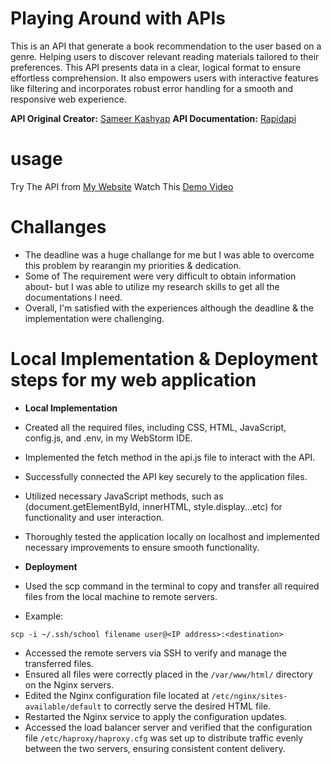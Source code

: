 # Playing Around with APIs
This is an API that generate a book recommendation to the user based on a genre. Helping users to discover relevant reading materials tailored to their preferences.
This API presents data in a clear, logical format to ensure effortless comprehension. It also empowers users with interactive features like filtering and incorporates robust error handling for a smooth and responsive web experience.

**API Original Creator:** [Sameer Kashyap](https://rapidapi.com/user/mistakenpirate38)
**API Documentation:** [Rapidapi](https://rapidapi.com/mistakenpirate38/api/book-recommender1)
# usage
Try The API from [My Website](https://www.hamed-alfatih.tech/api.html)
Watch This [Demo Video](https://www.loom.com/share/f2de627d353c41ee9cdb46a66c01a8c2?sid=ae10d278-06b1-4db1-9f9d-c47a9473d417)
# Challanges
- The deadline was a huge challange for me but I was able to overcome this problem by rearangin my priorities  & dedication.
- Some of The requirement were very difficult to obtain information about- but I was able to utilize my research skills to get all the documentations I need.
- Overall, I'm satisfied with the experiences although the deadline & the implementation were challenging.
# Local Implementation & Deployment steps for my web application
- **Local Implementation**
- Created all the required files, including CSS, HTML, JavaScript, config.js, and .env, in my WebStorm IDE.
- Implemented the fetch method in the api.js file to interact with the API.
- Successfully connected the API key securely to the application files.
- Utilized necessary JavaScript methods, such as (document.getElementById, innerHTML, style.display...etc) for functionality and user interaction.
- Thoroughly tested the application locally on localhost and implemented necessary improvements to ensure smooth functionality.

- **Deployment**
- Used the scp command in the terminal to copy and transfer all required files from the local machine to remote servers.
- Example:
```
scp -i ~/.ssh/school filename user@<IP address>:<destination>
```
- Accessed the remote servers via SSH to verify and manage the transferred files.
- Ensured all files were correctly placed in the ```/var/www/html/``` directory on the Nginx servers.
- Edited the Nginx configuration file located at ```/etc/nginx/sites-available/default``` to correctly serve the desired HTML file.
- Restarted the Nginx service to apply the configuration updates.
- Accessed the load balancer server and verified that the configuration file ```/etc/haproxy/haproxy.cfg``` was set up to distribute traffic evenly between the two servers, ensuring consistent content delivery.

